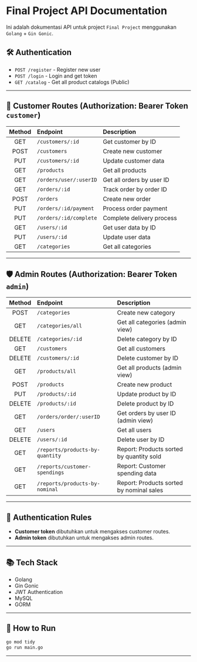 # Final Project API Documentation

Ini adalah dokumentasi API untuk project `Final Project` menggunakan `Golang` + `Gin Gonic`.

## 🛠️ Authentication
- `POST /register` - Register new user
- `POST /login` - Login and get token
- `GET /catalog` - Get all product catalogs (Public)

---

## 👤 Customer Routes (Authorization: Bearer Token `customer`)
| Method | Endpoint | Description |
|:------:|:--------|:------------|
| GET | `/customers/:id` | Get customer by ID |
| POST | `/customers` | Create new customer |
| PUT | `/customers/:id` | Update customer data |
| GET | `/products` | Get all products |
| GET | `/orders/user/:userID` | Get all orders by user ID |
| GET | `/orders/:id` | Track order by order ID |
| POST | `/orders` | Create new order |
| PUT | `/orders/:id/payment` | Process order payment |
| PUT | `/orders/:id/complete` | Complete delivery process |
| GET | `/users/:id` | Get user data by ID |
| PUT | `/users/:id` | Update user data |
| GET | `/categories` | Get all categories |

---

## 🛡️ Admin Routes (Authorization: Bearer Token `admin`)
| Method | Endpoint | Description |
|:------:|:--------|:------------|
| POST | `/categories` | Create new category |
| GET | `/categories/all` | Get all categories (admin view) |
| DELETE | `/categories/:id` | Delete category by ID |
| GET | `/customers` | Get all customers |
| DELETE | `/customers/:id` | Delete customer by ID |
| GET | `/products/all` | Get all products (admin view) |
| POST | `/products` | Create new product |
| PUT | `/products/:id` | Update product by ID |
| DELETE | `/products/:id` | Delete product by ID |
| GET | `/orders/order/:userID` | Get orders by user ID (admin view) |
| GET | `/users` | Get all users |
| DELETE | `/users/:id` | Delete user by ID |
| GET | `/reports/products-by-quantity` | Report: Products sorted by quantity sold |
| GET | `/reports/customer-spendings` | Report: Customer spending data |
| GET | `/reports/products-by-nominal` | Report: Products sorted by nominal sales |

---

## 🔐 Authentication Rules
- **Customer token** dibutuhkan untuk mengakses customer routes.
- **Admin token** dibutuhkan untuk mengakses admin routes.

---

## 📚 Tech Stack
- Golang
- Gin Gonic
- JWT Authentication
- MySQL
- GORM

---

## 🚀 How to Run
```bash
go mod tidy
go run main.go
```

---
